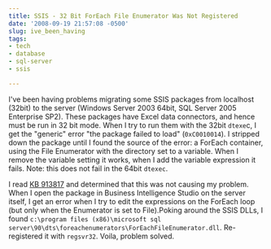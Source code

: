 ```yaml
---
title: SSIS - 32 Bit ForEach File Enumerator Was Not Registered
date: '2008-09-19 21:57:08 -0500'
slug: ive_been_having
tags:
- tech
- database
- sql-server
- ssis

---
```


I've been having problems migrating some SSIS packages from localhost (32bit) to
the server (Windows Server 2003 64bit, SQL Server 2005 Enterprise SP2). These
packages have Excel data connectors, and hence must be run in 32 bit mode. When
I try to run them with the 32bit `dtexe`c, I get the "generic" error "the package
failed to load" (`0xC0010014`). I stripped down the package until I found the
source of the error: a ForEach container, using the File Enumerator with the
directory set to a variable. When I remove the variable setting it works, when I
add the variable expression it fails. Note: this does not fail in the 64bit
`dtexec`.

<!-- truncate -->

I read [KB
913817](https://support.microsoft.com/default.aspx?scid=kb;en-us;913817) and determined that this was not causing my problem. When I open the
package in Business Intelligence Studio on the server itself, I get an error
when I try to edit the expressions on the ForEach loop (but only when the
Enumerator is set to File).Poking around the SSIS DLLs, I found `c:\program files
(x86)\microsoft sql server\90\dts\foreachenumerators\ForEachFileEnumerator.dll`.
Re-registered it with `regsvr32`. Voila, problem solved.
